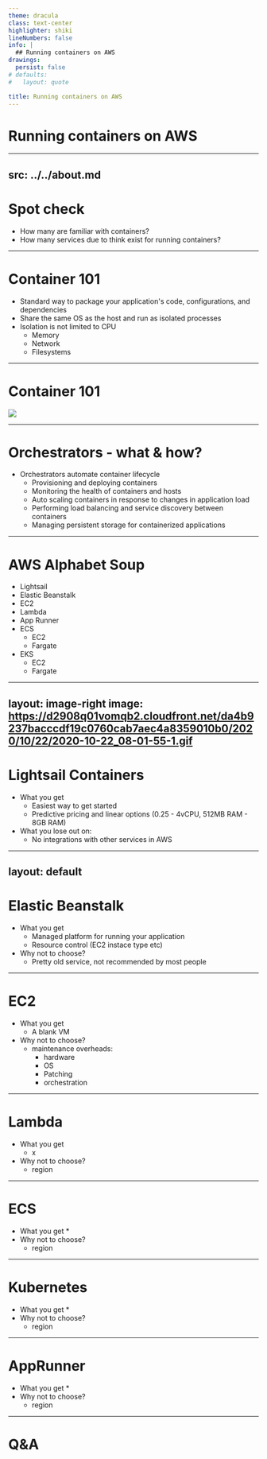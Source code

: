 ```yaml
---
theme: dracula
class: text-center
highlighter: shiki
lineNumbers: false
info: |
  ## Running containers on AWS
drawings:
  persist: false
# defaults:
#   layout: quote

title: Running containers on AWS
---
```


# Running containers on AWS

---
src: ../../about.md
---

# Spot check

<v-clicks>

- How many are familiar with containers?
- How many services due to think exist for running containers?

</v-clicks>

--- 

# Container 101

- Standard way to package your application's code, configurations, and dependencies
- Share the same OS as the host and run as isolated processes
- Isolation is not limited to CPU
  - Memory
  - Network
  - Filesystems


--- 

# Container 101

![][containers-vs-vm]

[containers-vs-vm]: https://www.docker.com/wp-content/uploads/2021/11/docker-containerized-and-vm-transparent-bg.png

---

# Orchestrators - what & how?

* Orchestrators automate container lifecycle
  * Provisioning and deploying containers
  * Monitoring the health of containers and hosts
  * Auto scaling containers in response to changes in application load
  * Performing load balancing and service discovery between containers
  * Managing persistent storage for containerized applications

---

# AWS Alphabet Soup

<v-clicks>

- Lightsail
- Elastic Beanstalk
- EC2
- Lambda
- App Runner
- ECS
  * EC2
  * Fargate
- EKS
  * EC2
  * Fargate

</v-clicks>

---
layout: image-right
image: https://d2908q01vomqb2.cloudfront.net/da4b9237bacccdf19c0760cab7aec4a8359010b0/2020/10/22/2020-10-22_08-01-55-1.gif
---

# Lightsail Containers

<v-clicks depth="3">

- What you get 
  * Easiest way to get started
  * Predictive pricing and linear options (0.25 - 4vCPU, 512MB RAM - 8GB RAM)
- What you lose out on:
  * No integrations with other services in AWS

</v-clicks>

---
layout: default
---

# Elastic Beanstalk

- What you get 
  * Managed platform for running your application  
  * Resource control (EC2 instace type etc)
- Why not to choose?
  * Pretty old service, not recommended by most people

---

# EC2

- What you get 
  * A blank VM
- Why not to choose?
  * maintenance overheads:
    * hardware
    * OS
    * Patching
    * orchestration

---

# Lambda

- What you get 
  *  x
- Why not to choose?
  * region

---

# ECS

- What you get 
  *  
- Why not to choose?
  * region
  
---

# Kubernetes

- What you get 
  *  
- Why not to choose?
  * region

---

# AppRunner

- What you get 
  *  
- Why not to choose?
  * region

---

# Q&A 